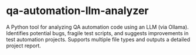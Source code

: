 # qa-automation-llm-analyzer
A Python tool for analyzing QA automation code using an LLM (via Ollama). Identifies potential bugs, fragile test scripts, and suggests improvements in test automation projects. Supports multiple file types and outputs a detailed project report.
